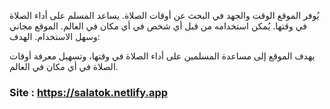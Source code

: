 يُوفر الموقع الوقت والجهد في البحث عن أوقات الصلاة.
يساعد المسلم على أداء الصلاة في وقتها.
يُمكن استخدامه من قبل أي شخص في أي مكان في العالم.
الموقع مجاني وسهل الاستخدام.
الهدف:

يهدف الموقع إلى مساعدة المسلمين على أداء الصلاة في وقتها، وتسهيل معرفة أوقات الصلاة في أي مكان في العالم.

### Site : https://salatok.netlify.app
